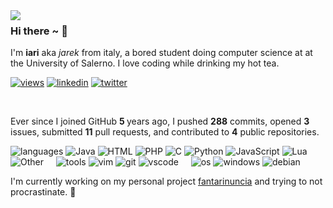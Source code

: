 <img align="left" src="https://github.com/orhun/orhun/assets/48630736/c1c23914-7112-4d22-ba7e-a0662a4706bd">

### Hi there ~ 👋

I'm **iari** aka _jarek_ from italy, a bored student doing computer science at at the University of Salerno.
I love coding while drinking my hot tea.

[![views](https://komarev.com/ghpvc/?username=wassupiari&style=flat&color=313131&label=views&abbreviated=tru)](github.com/wassupiari) [![linkedin](https://img.shields.io/badge/linkedin-313131?style=flat&logo=linkedin&labelColor=grey)](https://www.linkedin.com/in/iarinormanno/)
[![twitter](https://img.shields.io/badge/twitter-313131?style=flat&logo=x&labelColor=grey)](https://twitter.com/wtfiari)

<br>

Ever since I joined GitHub  <strong>5 </strong> years ago, I pushed <strong>288</strong> commits, opened <strong>3</strong> issues, submitted <strong>11</strong> pull requests, and contributed to <strong>4</strong> public repositories.



![languages](https://img.shields.io/static/v1?label=&message=languages:&color=111&style=flat-square)
![Java](https://img.shields.io/static/v1?logo=&label=&message=Java&color=313131&logoColor=AAA&style=flat)
![HTML](https://img.shields.io/static/v1?logo=&label=&message=HTML&color=313131&logoColor=AAA&style=flat)
![PHP](https://img.shields.io/static/v1?logo=&label=&message=PHP&color=313131&logoColor=AAA&style=flat)
![C](https://img.shields.io/static/v1?logo=&label=&message=C&color=313131&logoColor=AAA&style=flat)
![Python](https://img.shields.io/static/v1?logo=&label=&message=Python&color=313131&logoColor=AAA&style=flat)
![JavaScript](https://img.shields.io/static/v1?logo=&label=&message=JavaScript&color=313131&logoColor=AAA&style=flat)
![Lua](https://img.shields.io/static/v1?logo=&label=&message=Lua&color=313131&logoColor=AAA&style=flat)
![Other](https://img.shields.io/static/v1?logo=&label=&message=Other&color=313131&logoColor=AAA&style=flat)
&nbsp;&nbsp;&nbsp;
![tools](https://img.shields.io/static/v1?label=&message=tools:&color=111&style=flat-square)
![vim](https://img.shields.io/static/v1?logo=vim&label=&message=vim&color=313131&logoColor=AAA&style=flat)
![git](https://img.shields.io/static/v1?logo=git&label=&message=git&color=313131&logoColor=AAA&style=flat)
![vscode](https://img.shields.io/static/v1?logo=visualstudiocode&label=&message=vscode&color=313131&logoColor=AAA&style=flat)
&nbsp;&nbsp;&nbsp;
![os](https://img.shields.io/static/v1?label=&message=OS:&color=111&style=flat-square)
![windows](https://img.shields.io/static/v1?logo=windows&label=&message=windows&color=313131&logoColor=AAA&style=flat)
![debian](https://img.shields.io/static/v1?logo=debian&label=&message=debian&color=313131&logoColor=AAA&style=flat)


I'm currently working on my personal project [fantarinuncia](https://fantarinuncia.live/) and trying to not procrastinate. 🩶
























